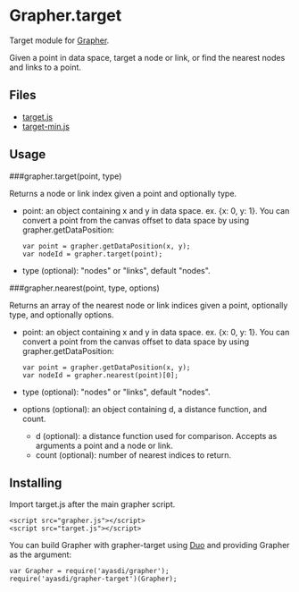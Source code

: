 Grapher.target
==============

Target module for [Grapher](https://github.com/ayasdi/grapher).

Given a point in data space, target a node or link, or find the nearest nodes and links to a point.

Files
-----

  * [target.js](https://raw.githubusercontent.com/ayasdi/grapher-target/master/target.js)
  * [target-min.js](https://raw.githubusercontent.com/ayasdi/grapher-target/master/target-min.js)

Usage
-----

###grapher.target(point, type)

Returns a node or link index given a point and optionally type.

  * point: an object containing x and y in data space. ex. {x: 0, y: 1}.
    You can convert a point from the canvas offset to data space by using grapher.getDataPosition:

        var point = grapher.getDataPosition(x, y);
        var nodeId = grapher.target(point);

  * type (optional): "nodes" or "links", default "nodes".

###grapher.nearest(point, type, options)

Returns an array of the nearest node or link indices given a point, optionally type, and optionally options.

  * point: an object containing x and y in data space. ex. {x: 0, y: 1}.
    You can convert a point from the canvas offset to data space by using grapher.getDataPosition:

        var point = grapher.getDataPosition(x, y);
        var nodeId = grapher.nearest(point)[0];

  * type (optional): "nodes" or "links", default "nodes".

  * options (optional): an object containing d, a distance function, and count.
    - d (optional): a distance function used for comparison. Accepts as arguments a point and a node or link.
    - count (optional): number of nearest indices to return.

Installing
----------

Import target.js after the main grapher script.

    <script src="grapher.js"></script>
    <script src="target.js"></script>

You can build Grapher with grapher-target using [Duo](http://duojs.org/) and
providing Grapher as the argument:

    var Grapher = require('ayasdi/grapher');
    require('ayasdi/grapher-target')(Grapher);
